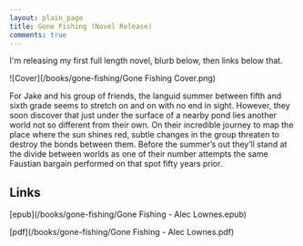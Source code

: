 ```yaml
---
layout: plain_page
title: Gone Fishing (Novel Release)
comments: true
---
```


I'm releasing my first full length novel, blurb below, then links below that.

![Cover](/books/gone-fishing/Gone Fishing Cover.png)

For Jake and his group of friends, the languid summer between fifth and sixth grade seems to stretch on and on with no end in sight. However, they soon discover that just under the surface of a nearby pond lies another world not so different from their own. On their incredible journey to map the place where the sun shines red, subtle changes in the group threaten to destroy the bonds between them. Before the summer’s out they’ll stand at the divide between worlds as one of their number attempts the same Faustian bargain performed on that spot fifty years prior.

## Links

[epub](/books/gone-fishing/Gone Fishing - Alec Lownes.epub)

[pdf](/books/gone-fishing/Gone Fishing - Alec Lownes.pdf)
